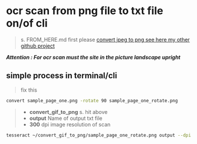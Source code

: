 # ocr scan from png file to txt file on/of cli

> s. FROM_HERE.md first please
> [convert jpeg to png see here my other github project](https://github.com/MathiasStadler/convert_gif_to_png.git)

***Attention : For ocr scan must the site in the picture landscape upright***

## simple process in terminal/cli

> fix this

```bash
convert sample_page_one.png -rotate 90 sample_page_one_rotate.png
```

> - **convert_gif_to_png** s. hit above
> - **output** Name of output txt file
> - **300** dpi image resolution of scan

```bash
tesseract ~/convert_gif_to_png/sample_page_one_rotate.png output --dpi 300
```
